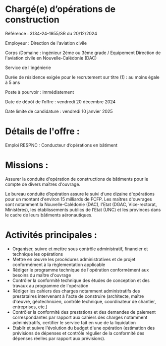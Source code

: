 # Chargé(e) d’opérations de construction

Référence : 3134-24-1955/SR du 20/12/2024

Employeur : Direction de l'aviation civile

Corps /Domaine : ingénieur 2ème ou 3ème grade / Equipement Direction de l'aviation civile en Nouvelle-Calédonie (DAC)

Service de l'ingénierie

Durée de résidence exigée pour le recrutement sur titre (1) : au moins égale à 5 ans

Poste à pourvoir : immédiatement

Date de dépôt de l’offre : vendredi 20 décembre 2024

Date limite de candidature : vendredi 10 janvier 2025

# Détails de l'offre :

Emploi RESPNC : Conducteur d’opérations en bâtiment

# Missions :

Assurer la conduite d'opération de constructions de bâtiments pour le compte de divers maîtres d'ouvrage.

Le bureau conduite d’opération assure le suivi d’une dizaine d'opérations pour un montant d'environ 15 milliards de FCFP. Les maîtres d'ouvrages sont notamment la Nouvelle-Calédonie (DAC), l'Etat (DGAC, Vice-rectorat, Ministères), les établissements publics de l’Etat (UNC) et les provinces dans le cadre de leurs bâtiments aéronautiques.

# Activités principales :

- Organiser, suivre et mettre sous contrôle administratif, financier et technique les opérations
- Mettre en œuvre les procédures administratives et de projet conformément à la règlementation applicable
- Rédiger le programme technique de l'opération conformément aux besoins du maître d'ouvrage
- Contrôler la conformité technique des études de conception et des travaux au programme de l'opération
- Rédiger les cahiers des charges notamment administratifs des prestataires intervenant à l'acte de construire (architecte, maître d'œuvre, géotechnicien, contrôle technique, coordinateur de chantier, entreprises, etc.)
- Contrôler la conformité des prestations et des demandes de paiement correspondantes par rapport aux cahiers des charges notamment administratifs, certifier le service fait en vue de la liquidation
- Etablir et suivre l'évolution du budget d'une opération (estimation des prévisions de dépenses et contrôle régulier de la conformité des dépenses réelles par rapport aux prévisions).